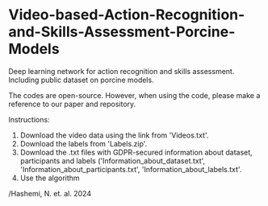 # Video-based-Action-Recognition-and-Skills-Assessment-Porcine-Models
Deep learning network for action recognition and skills assessment. Including public dataset on porcine models.

The codes are open-source. However, when using the code, please make a reference to our paper and repository.

Instructions:

1) Download the video data using the link from 'Videos.txt'.
2) Download the labels from 'Labels.zip'.
3) Download the .txt files with GDPR-secured information about dataset, participants and labels ('Information_about_dataset.txt', 'Information_about_participants.txt', 'Information_about_labels.txt'.
4) Use the algorithm 


/Hashemi, N. et. al. 2024
